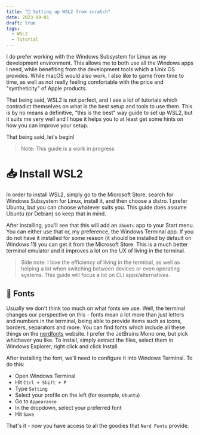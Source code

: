 ```yaml
---
title: "🐧 Setting up WSL2 from scratch"
date: 2023-09-01
draft: true
tags:
  - WSL2
  - Tutorial
---
```


I do prefer working with the Windows Subsystem for Linux as my development environment. This allows me to both use all the Windows apps I need, while benefiting from the development tools which a Unix OS provides. While macOS would also work, I also like to game from time to time, as well as not really feeling comfortable with the price and "syntheticity" of Apple products.

That being said, WSL2 is not perfect, and I see a lot of tutorials which contradict themselves on what is the best setup and tools to use them. This is by no means a definitive, "this is the best" way guide to set up WSL2, but it suits me very well and I hope it helps you to at least get some hints on how you can improve your setup.

That being said, let's begin!

> Note: This guide is a work in progress

# 📥 Install WSL2

In order to install WSL2, simply go to the Microsoft Store, search for Windows Subsystem for Linux, install it, and then choose a distro. I prefer Ubuntu, but you can choose whatever suits you. This guide does assume Ubuntu (or Debian) so keep that in mind.

After installing, you'll see that this will add an `Ubuntu` app to your Start menu. You can either use that or, my preference, the Windows Terminal app. If you do not have it installed for some reason (it should be installed by default on Windows 11) you can get it from the Microsoft Store. This is a much better terminal emulator and it improves a lot on the UX of living in the terminal.

> Side note: I love the efficiency of living in the terminal, as well as helping a lot when switching between devices or even operating systems. This guide will focus a lot on CLI apps/alternatives.

## 🔡 Fonts

Usually we don't think too much on what fonts we use. Well, the terminal changes our perspective on this - fonts mean a lot more than just letters and numbers in the terminal, being able to provide items such as icons, borders, separators and more. You can find fonts which include all these things on the [nerdfonts](https://www.nerdfonts.com) website. I prefer the JetBrains Mono one, but pick whichever you like. To install, simply extract the files, select them in Windows Explorer, right click and click Install.

After installing the font, we'll need to configure it into Windows Terminal. To do this:

- Open Windows Terminal
- Hit `Ctrl + Shift + P`
- Type `Setting`
- Select your profile on the left (for example, `Ubuntu`)
- Go to `Appearance`
- In the dropdown, select your preferred font
- Hit `Save`

That's it - now you have access to all the goodies that `Nerd Fonts` provide.
